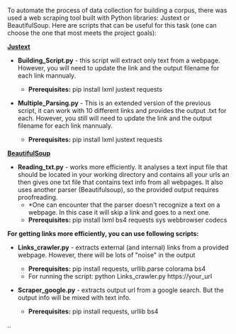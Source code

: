 To automate the process of data collection for building a corpus, there was used a web scraping tool built with Python libraries: Justext or BeautifulSoup. 
Here are scripts that can be useful for this task (one can choose the one that most meets the project goals):

[**Justext**](http://corpus.tools/wiki/Justext)
- **Building_Script.py** - this script will extract only text from a webpage. However, you will need to update the link and the output filename for each link mannualy.
  - **Prerequisites:** pip install lxml justext requests

- **Multiple_Parsing.py** - This is an extended version of the previous script, it can work with 10 different links and provides the output .txt for each. However, you still will need to update the link and the output filename for each link mannualy.
  - **Prerequisites:** pip install lxml justext requests

[**BeautifulSoup**](https://www.crummy.com/software/BeautifulSoup/bs4/doc/)
- **Reading_txt.py** - works more efficiently. It analyses a text input file that should be located in your working directory and contains all your urls an then gives one txt file that contains text info from all webpages. It also uses another parser (Beautifulsoup), so the provided output requires proofreading.
  - *One can encounter that the parser doesn't recognize a text on a webpage. In this case it will skip a link and goes to a next one.
  - **Prerequisites:** pip install lxml bs4 requests sys webbrowser codecs

**For getting links more efficiently, you can use following scripts:**
- **Links_crawler.py** - extracts external (and internal) links from a provided webpage. However, there will be lots of "noise" in the output
  - **Prerequisites:** pip install requests, urllib.parse colorama bs4
  - For running the script: python Links_crawler.py https://your_url

- **Scraper_google.py** - extracts output url from a google search. But the output info will be mixed with text info.
  - **Prerequisites:** pip install requests, urllib bs4
 
   







..
